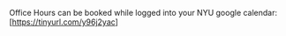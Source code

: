 Office Hours can be booked while logged into your NYU google calendar:
[https://tinyurl.com/y96j2yac]
